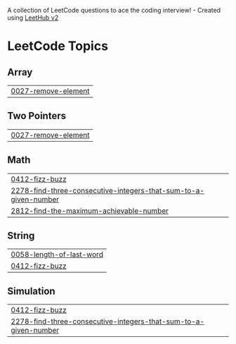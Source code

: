 A collection of LeetCode questions to ace the coding interview! - Created using [LeetHub v2](https://github.com/arunbhardwaj/LeetHub-2.0)
<!---LeetCode Topics Start-->
# LeetCode Topics
## Array
|  |
| ------- |
| [0027-remove-element](https://github.com/coderobel/dsa/tree/master/0027-remove-element) |
## Two Pointers
|  |
| ------- |
| [0027-remove-element](https://github.com/coderobel/dsa/tree/master/0027-remove-element) |
## Math
|  |
| ------- |
| [0412-fizz-buzz](https://github.com/coderobel/dsa/tree/master/0412-fizz-buzz) |
| [2278-find-three-consecutive-integers-that-sum-to-a-given-number](https://github.com/coderobel/dsa/tree/master/2278-find-three-consecutive-integers-that-sum-to-a-given-number) |
| [2812-find-the-maximum-achievable-number](https://github.com/coderobel/dsa/tree/master/2812-find-the-maximum-achievable-number) |
## String
|  |
| ------- |
| [0058-length-of-last-word](https://github.com/coderobel/dsa/tree/master/0058-length-of-last-word) |
| [0412-fizz-buzz](https://github.com/coderobel/dsa/tree/master/0412-fizz-buzz) |
## Simulation
|  |
| ------- |
| [0412-fizz-buzz](https://github.com/coderobel/dsa/tree/master/0412-fizz-buzz) |
| [2278-find-three-consecutive-integers-that-sum-to-a-given-number](https://github.com/coderobel/dsa/tree/master/2278-find-three-consecutive-integers-that-sum-to-a-given-number) |
<!---LeetCode Topics End-->